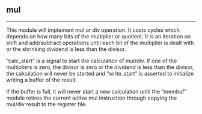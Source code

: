 ## mul

-------------------------------------

This module will implement mul or div operation. It costs cycles which depends on how many bits of the multiplier or quotient. It is an iteration on shift and add/subtract operations until each bit of the multiplier is dealt with or the shrinking dividend is less than the divisor.

“calc_start” is a signal to start the calculation of mul/div. If one of the multipliers is zero, the divisor is zero or the dividend is less than the divisor, the calculation will never be started and “write_start” is asserted to initialize writing a buffer of the result.

If the buffer is full, it will never start a new calculation until the “membuf” module retires the current active mul instruction through copying the mul/div result to the register file.
